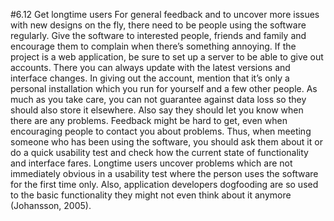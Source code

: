 #6.12 Get longtime users
For general feedback and to uncover more issues with new designs on the fly, there need to be people using the software regularly. Give the software to interested people, friends and family and encourage them to complain when there’s something annoying. 
If the project is a web application, be sure to set up a server to be able to give out accounts. There you can always update with the latest versions and interface changes. In giving out the account, mention that it’s only a personal installation which you run for yourself and a few other people. As much as you take care, you can not guarantee against data loss so they should also store it elsewhere. Also say they should let you know when there are any problems. 
Feedback might be hard to get, even when encouraging people to contact you about problems. Thus, when meeting someone who has been using the software, you should ask them about it or do a quick usability test and check how the current state of functionality and interface fares. 
Longtime users uncover problems which are not immediately obvious in a usability test where the person uses the software for the first time only. Also, application developers dogfooding are so used to the basic functionality they might not even think about it anymore (Johansson, 2005). 

